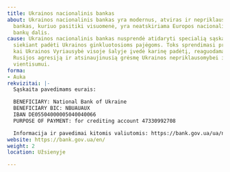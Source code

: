 ```yaml
---
title: Ukrainos nacionalinis bankas
about: Ukrainos nacionalinis bankas yra modernus, atviras ir nepriklausomas centrinis
  bankas, kuriuo pasitiki visuomenė, yra neatskiriama Europos nacionalinių centrinių
  bankų dalis.
cause: Ukrainos nacionalinis bankas nusprendė atidaryti specialią sąskaitą paramai,
  siekiant padėti Ukrainos ginkluotosioms pajėgoms. Toks sprendimasi priimtas po to,
  kai Ukrainos Vyriausybė visoje šalyje įvedė karinę padėtį, reaguodama į ginkluotą
  Rusijos agresiją ir atsinaujinusią grėsmę Ukrainos nepriklausomybei ir teritoriniam
  vientisumui.
forma:
- Auka
rekvizitai: |-
  Sąskaita pavedimams eurais:

  BENEFICIARY: National Bank of Ukraine
  BENEFICIARY BIC: NBUAUAUX
  IBAN DE05504000005040040066
  PURPOSE OF PAYMENT: for crediting account 47330992708

  Informacija ir pavedimai kitomis valiutomis: https://bank.gov.ua/ua/news/all/natsionalniy-bank-vidkriv-spetsrahunok-dlya-zboru-koshtiv-na-potrebi-armiyi
website: https://bank.gov.ua/en/
weight: 2
location: Užsienyje

---
```

